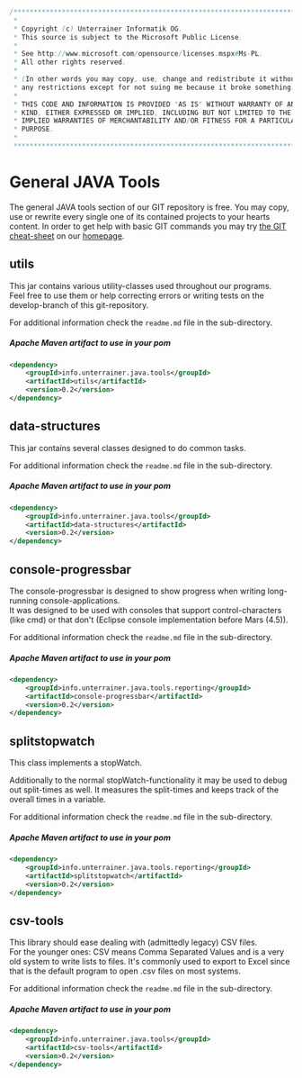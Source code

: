 ```java
/**************************************************************************
 * 
 * Copyright (c) Unterrainer Informatik OG.
 * This source is subject to the Microsoft Public License.
 * 
 * See http://www.microsoft.com/opensource/licenses.mspx#Ms-PL.
 * All other rights reserved.
 * 
 * (In other words you may copy, use, change and redistribute it without
 * any restrictions except for not suing me because it broke something.)
 * 
 * THIS CODE AND INFORMATION IS PROVIDED "AS IS" WITHOUT WARRANTY OF ANY
 * KIND, EITHER EXPRESSED OR IMPLIED, INCLUDING BUT NOT LIMITED TO THE
 * IMPLIED WARRANTIES OF MERCHANTABILITY AND/OR FITNESS FOR A PARTICULAR
 * PURPOSE.
 * 
 ***************************************************************************/
```
 
# General JAVA Tools

The general JAVA tools section of our GIT repository is free. You may copy, use or rewrite every single one of its contained projects to your hearts content.
In order to get help with basic GIT commands you may try [the GIT cheat-sheet][2] on our [homepage][1].
  
    
## utils

This jar contains various utility-classes used throughout our programs.  
Feel free to use them or help correcting errors or writing tests on the develop-branch of this git-repository.  

For additional information check the `readme.md` file in the sub-directory.  

##### Apache Maven artifact to use in your pom
```xml
<dependency>
    <groupId>info.unterrainer.java.tools</groupId>
    <artifactId>utils</artifactId>
    <version>0.2</version>
</dependency>
```
  
  
## data-structures

This jar contains several classes designed to do common tasks.

For additional information check the `readme.md` file in the sub-directory.  

##### Apache Maven artifact to use in your pom
```xml
<dependency>
    <groupId>info.unterrainer.java.tools</groupId>
    <artifactId>data-structures</artifactId>
    <version>0.2</version>
</dependency>
```
  
  
## console-progressbar

The console-progressbar is designed to show progress when writing long-running console-applications.  
It was designed to be used with consoles that support control-characters (like cmd) or that don't (Eclipse console implementation before Mars (4.5)).  

For additional information check the `readme.md` file in the sub-directory.  

##### Apache Maven artifact to use in your pom
```xml
<dependency>
    <groupId>info.unterrainer.java.tools.reporting</groupId>
    <artifactId>console-progressbar</artifactId>
    <version>0.2</version>
</dependency>
```
  
  
## splitstopwatch

This class implements a stopWatch.

Additionally to the normal stopWatch-functionality it may be used to debug out split-times as well. It measures the split-times and keeps track of the overall times in a variable.

For additional information check the `readme.md` file in the sub-directory.  

##### Apache Maven artifact to use in your pom
```xml
<dependency>
    <groupId>info.unterrainer.java.tools.reporting</groupId>
    <artifactId>splitstopwatch</artifactId>
    <version>0.2</version>
</dependency>
```
  
  
## csv-tools

This library should ease dealing with (admittedly legacy) CSV files.  
For the younger ones: CSV means Comma Separated Values and is a very old system to write lists to files. It's commonly used to export to Excel since that is the default program to open .csv files on most systems.  

For additional information check the `readme.md` file in the sub-directory.  

##### Apache Maven artifact to use in your pom
```xml
<dependency>
    <groupId>info.unterrainer.java.tools</groupId>
    <artifactId>csv-tools</artifactId>
    <version>0.2</version>
</dependency>
```

[1]: http://www.unterrainer.info
[2]: http://www.unterrainer.info/Home/Coding
